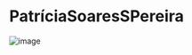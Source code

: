 # PatríciaSoaresSPereira




![image](https://github.com/PatriciaSoaresSPereira/Patr-ciaSoaresSPereira/assets/136263539/f9f9967c-e0f1-4363-b0e3-8ecbbdf2320f)



